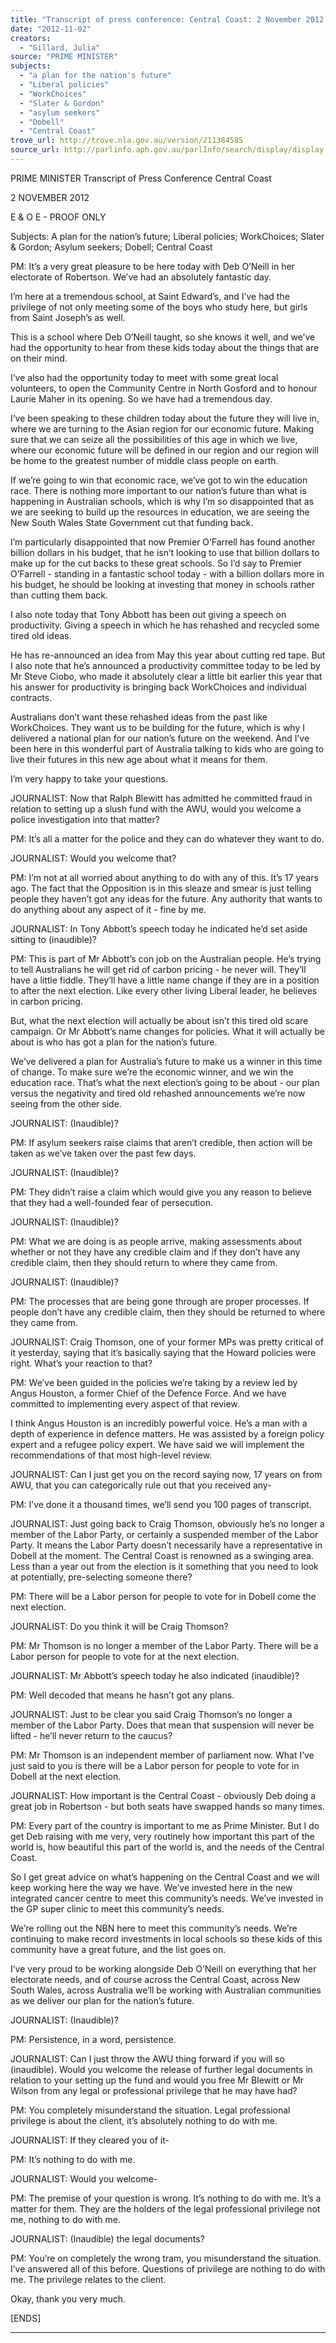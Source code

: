 ```yaml
---
title: "Transcript of press conference: Central Coast: 2 November 2012: a plan for the nation's future; Liberal policies; WorkChoices; Slater & Gordon; asylum seekers; Dobell; Central Coast"
date: "2012-11-02"
creators:
  - "Gillard, Julia"
source: "PRIME MINISTER"
subjects:
  - "a plan for the nation's future"
  - "Liberal policies"
  - "WorkChoices"
  - "Slater & Gordon"
  - "asylum seekers"
  - "Dobell"
  - "Central Coast"
trove_url: http://trove.nla.gov.au/version/211384585
source_url: http://parlinfo.aph.gov.au/parlInfo/search/display/display.w3p;query=Id%3A%22media/pressrel/2025851%22
---
```


 

 PRIME MINISTER  Transcript of Press Conference  Central Coast   

 2 NOVEMBER 2012 

 

 E & O E - PROOF ONLY   

 Subjects: A plan for the nation’s future; Liberal policies; WorkChoices; Slater & Gordon;  Asylum seekers; Dobell; Central Coast   

 PM: It’s a very great pleasure to be here today with Deb O’Neill in her electorate of Robertson.  We’ve had an absolutely fantastic day.  

 I’m here at a tremendous school, at Saint Edward’s, and I’ve had the privilege of not only meeting  some of the boys who study here, but girls from Saint Joseph’s as well.  

 This is a school where Deb O’Neill taught, so she knows it well, and we’ve had the opportunity to  hear from these kids today about the things that are on their mind. 

 I’ve also had the opportunity today to meet with some great local volunteers, to open the  Community Centre in North Gosford and to honour Laurie Maher in its opening. So we have had a  tremendous day. 

 I’ve been speaking to these children today about the future they will live in, where we are turning to  the Asian region for our economic future. Making sure that we can seize all the possibilities of this  age in which we live, where our economic future will be defined in our region and our region will be  home to the greatest number of middle class people on earth. 

 If we’re going to win that economic race, we’ve got to win the education race. There is nothing more  important to our nation’s future than what is happening in Australian schools, which is why I’m so  disappointed that as we are seeking to build up the resources in education, we are seeing the New  South Wales State Government cut that funding back. 

 I’m particularly disappointed that now Premier O’Farrell has found another billion dollars in his  budget, that he isn’t looking to use that billion dollars to make up for the cut backs to these great  schools. So I’d say to Premier O’Farrell - standing in a fantastic school today - with a billion dollars  more in his budget, he should be looking at investing that money in schools rather than cutting them  back. 

 I also note today that Tony Abbott has been out giving a speech on productivity. Giving a speech in  which he has rehashed and recycled some tired old ideas.  

 He has re-announced an idea from May this year about cutting red tape. But I also note that he’s  announced a productivity committee today to be led by Mr Steve Ciobo, who made it absolutely  clear a little bit earlier this year that his answer for productivity is bringing back WorkChoices and  individual contracts. 

 Australians don’t want these rehashed ideas from the past like WorkChoices. They want us to be  building for the future, which is why I delivered a national plan for our nation’s future on the  weekend. And I’ve been here in this wonderful part of Australia talking to kids who are going to live  their futures in this new age about what it means for them. 

 I’m very happy to take your questions. 

 JOURNALIST: Now that Ralph Blewitt has admitted he committed fraud in relation to setting up a  slush fund with the AWU, would you welcome a police investigation into that matter? 

 PM: It’s all a matter for the police and they can do whatever they want to do. 

 JOURNALIST: Would you welcome that? 

 PM: I’m not at all worried about anything to do with any of this. It’s 17 years ago. The fact that the  Opposition is in this sleaze and smear is just telling people they haven’t got any ideas for the future.  Any authority that wants to do anything about any aspect of it - fine by me. 

 JOURNALIST: In Tony Abbott’s speech today he indicated he’d set aside sitting to (inaudible)? 

 PM: This is part of Mr Abbott’s con job on the Australian people. He’s trying to tell Australians he will  get rid of carbon pricing - he never will. They’ll have a little fiddle. They’ll have a little name change  if they are in a position to after the next election. Like every other living Liberal leader, he believes in  carbon pricing. 

 But, what the next election will actually be about isn’t this tired old scare campaign. Or Mr Abbott’s  name changes for policies. What it will actually be about is who has got a plan for the nation’s  future. 

 We’ve delivered a plan for Australia’s future to make us a winner in this time of change. To make  sure we’re the economic winner, and we win the education race. That’s what the next election’s  going to be about - our plan versus the negativity and tired old rehashed announcements we’re now  seeing from the other side. 

 JOURNALIST: (Inaudible)? 

 PM: If asylum seekers raise claims that aren’t credible, then action will be taken as we’ve taken over  the past few days.  

 JOURNALIST: (Inaudible)? 

 PM: They didn’t raise a claim which would give you any reason to believe that they had a well-founded fear of persecution. 

 JOURNALIST: (Inaudible)? 

 PM: What we are doing is as people arrive, making assessments about whether or not they have any  credible claim and if they don’t have any credible claim, then they should return to where they came  from. 

 JOURNALIST: (Inaudible)? 

 PM: The processes that are being gone through are proper processes. If people don’t have any  credible claim, then they should be returned to where they came from. 

 JOURNALIST: Craig Thomson, one of your former MPs was pretty critical of it yesterday, saying that  it’s basically saying that the Howard policies were right. What’s your reaction to that? 

 PM: We’ve been guided in the policies we’re taking by a review led by Angus Houston, a former  Chief of the Defence Force. And we have committed to implementing every aspect of that review. 

 I think Angus Houston is an incredibly powerful voice. He’s a man with a depth of experience in  defence matters. He was assisted by a foreign policy expert and a refugee policy expert. We have  said we will implement the recommendations of that most high-level review. 

 JOURNALIST: Can I just get you on the record saying now, 17 years on from AWU, that you can  categorically rule out that you received any- 

 PM: I’ve done it a thousand times, we’ll send you 100 pages of transcript. 

 JOURNALIST: Just going back to Craig Thomson, obviously he’s no longer a member of the Labor  Party, or certainly a suspended member of the Labor Party. It means the Labor Party doesn’t  necessarily have a representative in Dobell at the moment. The Central Coast is renowned as a  swinging area. Less than a year out from the election is it something that you need to look at  potentially, pre-selecting someone there? 

 PM: There will be a Labor person for people to vote for in Dobell come the next election. 

 JOURNALIST: Do you think it will be Craig Thomson? 

 PM: Mr Thomson is no longer a member of the Labor Party. There will be a Labor person for people  to vote for at the next election. 

 JOURNALIST: Mr Abbott’s speech today he also indicated (inaudible)? 

 PM: Well decoded that means he hasn’t got any plans. 

 JOURNALIST: Just to be clear you said Craig Thomson’s no longer a member of the Labor Party. Does  that mean that suspension will never be lifted - he’ll never return to the caucus? 

 PM: Mr Thomson is an independent member of parliament now. What I’ve just said to you is there  will be a Labor person for people to vote for in Dobell at the next election. 

 JOURNALIST: How important is the Central Coast - obviously Deb doing a great job in Robertson -  but both seats have swapped hands so many times.  

 PM: Every part of the country is important to me as Prime Minister. But I do get Deb raising with me  very, very routinely how important this part of the world is, how beautiful this part of the world is,  and the needs of the Central Coast. 

 So I get great advice on what’s happening on the Central Coast and we will keep working here the  way we have. We’ve invested here in the new integrated cancer centre to meet this community’s  needs. We’ve invested in the GP super clinic to meet this community’s needs.  

 We’re rolling out the NBN here to meet this community’s needs. We’re continuing to make record  investments in local schools so these kids of this community have a great future, and the list goes on. 

 I’ve very proud to be working alongside Deb O’Neill on everything that her electorate needs, and of  course across the Central Coast, across New South Wales, across Australia we’ll be working with  Australian communities as we deliver our plan for the nation’s future. 

 JOURNALIST: (Inaudible)? 

 PM: Persistence, in a word, persistence. 

 JOURNALIST: Can I just throw the AWU thing forward if you will so (inaudible). Would you welcome  the release of further legal documents in relation to your setting up the fund and would you free Mr  Blewitt or Mr Wilson from any legal or professional privilege that he may have had? 

 PM: You completely misunderstand the situation. Legal professional privilege is about the client, it’s  absolutely nothing to do with me. 

 JOURNALIST: If they cleared you of it- 

 PM: It’s nothing to do with me.  

 JOURNALIST: Would you welcome- 

 PM: The premise of your question is wrong. It’s nothing to do with me. It’s a matter for them. They  are the holders of the legal professional privilege not me, nothing to do with me. 

 JOURNALIST: (Inaudible) the legal documents? 

 PM: You’re on completely the wrong tram, you misunderstand the situation. I’ve answered all of this  before. Questions of privilege are nothing to do with me. The privilege relates to the client. 

 Okay, thank you very much. 

 [ENDS] 

 ______________________________________________________________________  

 

